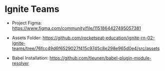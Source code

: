 # Ignite Teams

- Project Figma: https://www.figma.com/community/file/1151864427495057381

- Assets Folder: https://github.com/rocketseat-education/ignite-rn-02-ignite-teams/tree/76fcc49d6f6529027f415c9745c8e298e965d0e4/src/assets

- Babel Installation: https://github.com/tleunen/babel-plugin-module-resolver
